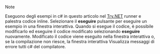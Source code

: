 
> [!NOTE]
> Eseguono degli esempi in c# in questo articolo nel [Try.NET](https://try.dot.net) runner e palestra codice inline. Selezionare il **eseguire** pulsante per eseguire un esempio in una finestra interattiva. Quando si esegue il codice, è possibile modificarlo ed eseguire il codice modificato selezionando **eseguire** nuovamente. Modificato il codice viene eseguito nella finestra interattiva o, se la compilazione non riesce, la finestra interattiva Visualizza messaggi di errore tutti c# del compilatore.  
